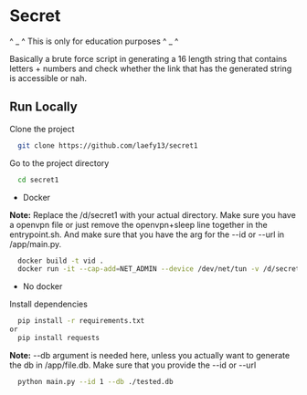
# Secret

^ _ ^ This is only for education purposes ^ _ ^

Basically a brute force script in generating a 16 length string that contains letters + numbers and check whether the link that has the generated string is accessible or nah. 


## Run Locally

Clone the project

```bash
  git clone https://github.com/laefy13/secret1
```

Go to the project directory

```bash
  cd secret1
```

* Docker

**Note:** Replace the /d/secret1 with your actual directory. Make sure you have a openvpn file or just remove the openvpn+sleep line together in the entrypoint.sh. And make sure that you have the arg for the --id or --url in /app/main.py.
```bash
  docker build -t vid .
  docker run -it --cap-add=NET_ADMIN --device /dev/net/tun -v /d/secret1:/app vid
```

* No docker

Install dependencies

```bash
  pip install -r requirements.txt
or 
  pip install requests
```

**Note:** --db argument is needed here, unless you actually want to generate the db in /app/file.db. Make sure that you provide the --id or --url
```bash
  python main.py --id 1 --db ./tested.db 
```



